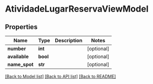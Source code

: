 # AtividadeLugarReservaViewModel

## Properties
Name | Type | Description | Notes
------------ | ------------- | ------------- | -------------
**number** | **int** |  | [optional] 
**available** | **bool** |  | [optional] 
**name_spot** | **str** |  | [optional] 

[[Back to Model list]](../README.md#documentation-for-models) [[Back to API list]](../README.md#documentation-for-api-endpoints) [[Back to README]](../README.md)


